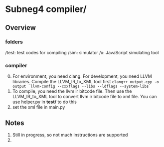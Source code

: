 # Subneg4 compiler/

## Overview
### folders
/test: test codes for compiling
/sim: simulator
/x: JavaScript simulating tool

### compiler
0. For environment, you need clang. For development, you need LLVM libraries.
Compile the LLVM_IR_to_XML tool first
``` clang++ output.cpp -o output `llvm-config --cxxflags --libs --ldflags --system-libs` ```
1. To compile, you need the llvm ir bitcode file. 
Then use the LLVM_IR_to_XML tool to convert llvm ir bitcode file to xml file.
You can use helper.py in __test/__ to do this
2. set the xml file in main.py

## Notes
1. Still in progress, so not much instructions are supported
2. 

